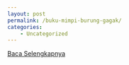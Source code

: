 ```yaml
---
layout: post
permalink: /buku-mimpi-burung-gagak/
categories:
    - Uncategorized
---
```


[Baca Selengkapnya](/02)
